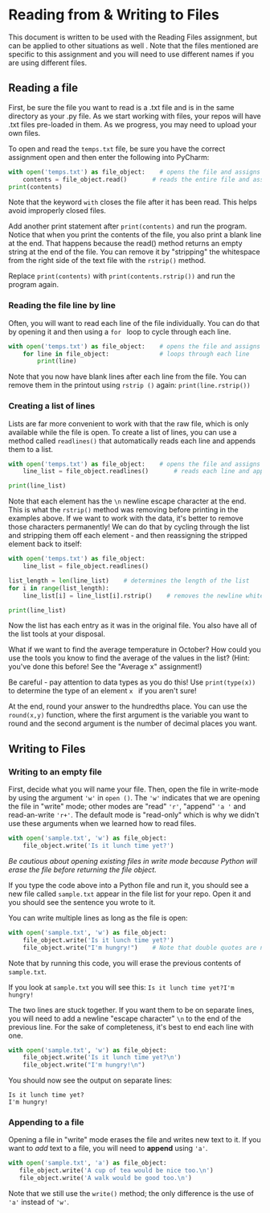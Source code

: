 # Reading from & Writing to Files
This document is written to be used with the Reading Files assignment, but can be applied to other situations as well
. Note that the files mentioned are specific to this assignment and you will need to use different names if
 you are using different files.
## Reading a file
First, be sure the file you want to read is a .txt file and is in the same directory as your .py file. As we start
 working with files, your repos will have .txt files pre-loaded in them. As we progress, you may need to upload your
  own files. 

To open and read the `temps.txt` file, be sure you have the correct assignment open and then enter the following into
 PyCharm:
```python
with open('temps.txt') as file_object:    # opens the file and assigns it to file_object
    contents = file_object.read()       # reads the entire file and assigns it to contents
print(contents)
```
 
Note that the keyword `with` closes the file after it has been read. This helps avoid improperly closed files.

Add another print statement after `print(contents)` and run the program. Notice that when you print the contents of
 the file, you also print a blank line at the end. That happens because the read() method returns an empty string at
  the end of the file. You can remove it by "stripping" the whitespace from the right side of the text file with the
   `rstrip()` method.

Replace `print(contents)` with `print(contents.rstrip())` and run the program again. 
 

### Reading the file line by line
Often, you will want to read each line of the file individually. You can do that by opening it and then using a `for
` loop to cycle through each line.

```python
with open('temps.txt') as file_object:    # opens the file and assigns it to file_object
    for line in file_object:              # loops through each line
        print(line)
```

Note that you now have blank lines after each line from the file. You can remove them in the printout using `rstrip
()` again: `print(line.rstrip())` 

### Creating a list of lines
Lists are far more convenient to work with that the raw file, which is only available while the file is open. To
 create a list of lines, you can use a method called `readlines()` that automatically reads each line and appends
  them to a list.

```python
with open('temps.txt') as file_object:    # opens the file and assigns it to file_object
    line_list = file_object.readlines()       # reads each line and appends it to a list

print(line_list)
```

Note that each element has the `\n` newline escape character at the end. This is what the `rstrip()` method was
 removing before printing in the examples above. If we want to work with the data, it's better to remove those
  characters permanently! We can do that by cycling through the list and stripping them off each element - and then
   reassigning the stripped element back to itself:

```python
with open('temps.txt') as file_object:
    line_list = file_object.readlines() 

list_length = len(line_list)    # determines the length of the list
for i in range(list_length):
    line_list[i] = line_list[i].rstrip()    # removes the newline whitespace

print(line_list)

```

Now the list has each entry as it was in the original file. You also have all of the list tools at your disposal.

What if we want to find the average temperature in October? How could you use the tools you know to find the average
 of the values in the list? (Hint: you've done this before! See the "Average x" assignment!)

Be careful - pay attention to data types as you do this! Use `print(type(x))` to determine the type of an element `x
` if you aren't sure!

At the end, round your answer to the hundredths place. You can use the `round(x,y)` function, where the first argument is the variable you
 want to round and the second argument is the number of decimal places you want. 
 
## Writing to Files
### Writing to an empty file

First, decide what you will name your file. Then, open the file in write-mode by using the argument `'w'` in `open
()`. The `'w'` indicates that we are opening the file in "write" mode; other modes are "read" `'r'`, "append" `'a
'` and read-an-write `'r+'`. The default mode is "read-only" which is why we didn't use these arguments when we learned
 how to
 read
 files.

```python
with open('sample.txt', 'w') as file_object:
    file_object.write('Is it lunch time yet?')
```
*Be cautious about opening existing files in write mode because Python will erase the file before returning the file
 object.*
 
 If you type the code above into a Python file and run it, you should see a new file called `sample.txt` appear in
  the file list for your repo. Open it and you should see the sentence you wrote to it.
  
You can write multiple lines as long as the file is open:
```python
with open('sample.txt', 'w') as file_object:
    file_object.write('Is it lunch time yet?')
    file_object.write("I'm hungry!")    # Note that double quotes are needed to use an apostrophe in the string!
```

Note that by running this code, you will erase the previous contents of `sample.txt`.

If you look at `sample.txt` you will see this:
`Is it lunch time yet?I'm hungry!`

The two lines are stuck together. If you want them to be on separate lines, you will need to add a newline "escape
 character" `\n` to the end of the previous line. For the sake of completeness, it's best to end each line with one.

```python
with open('sample.txt', 'w') as file_object:
    file_object.write('Is it lunch time yet?\n')
    file_object.write("I'm hungry!\n")   
```
You should now see the output on separate lines:
```
Is it lunch time yet?
I'm hungry!
```

### Appending to a file
Opening a file in "write" mode erases the file and writes new text to it. If you want to *add* text to a file, you
 will need to **append** using `'a'`. 
 ```python
with open('sample.txt', 'a') as file_object:
    file_object.write('A cup of tea would be nice too.\n') 
    file_object.write('A walk would be good too.\n') 
```

Note that we still use the `write()` method; the only difference is the use of `'a'` instead of `'w'`.
